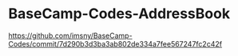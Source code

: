 # BaseCamp-Codes-AddressBook
https://github.com/imsny/BaseCamp-Codes/commit/7d290b3d3ba3ab802de334a7fee567247fc2c42f
